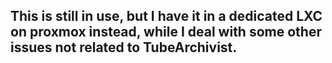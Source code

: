 ## This is still in use, but I have it in a dedicated LXC on proxmox instead, while I deal with some other issues not related to TubeArchivist.